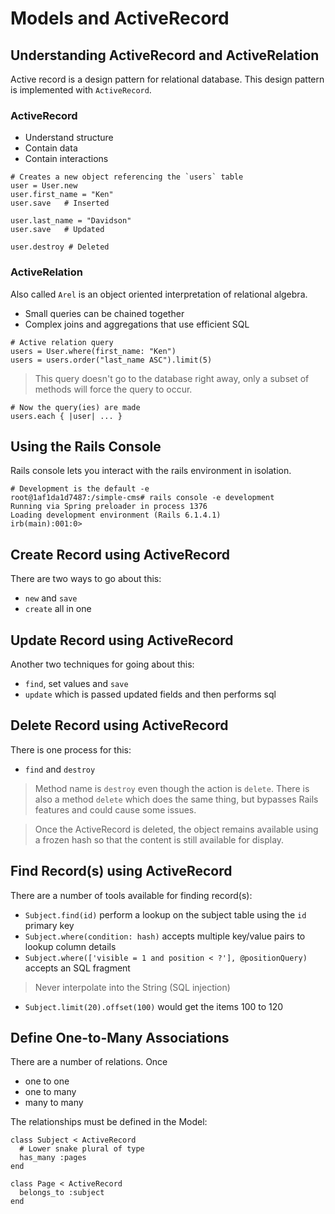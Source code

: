 # Models and ActiveRecord

## Understanding ActiveRecord and ActiveRelation

Active record is a design pattern for relational database.  This design pattern is implemented with `ActiveRecord`.

### ActiveRecord

- Understand structure
- Contain data
- Contain interactions 

```
# Creates a new object referencing the `users` table
user = User.new
user.first_name = "Ken"
user.save   # Inserted

user.last_name = "Davidson"
user.save   # Updated

user.destroy # Deleted
```

### ActiveRelation

Also called `Arel` is an object oriented interpretation of relational algebra.

- Small queries can be chained together
- Complex joins and aggregations that use efficient SQL

```
# Active relation query
users = User.where(first_name: "Ken")
users = users.order("last_name ASC").limit(5)
```

> This query doesn't go to the database right away, only a subset of methods will force the query to occur.

```
# Now the query(ies) are made
users.each { |user| ... }
```

## Using the Rails Console 

Rails console lets you interact with the rails environment in isolation.

```
# Development is the default -e
root@1af1da1d7487:/simple-cms# rails console -e development
Running via Spring preloader in process 1376
Loading development environment (Rails 6.1.4.1)
irb(main):001:0>
```

## Create Record using ActiveRecord

There are two ways to go about this:

- `new` and `save` 
- `create` all in one

## Update Record using ActiveRecord

Another two techniques for going about this:

- `find`, set values and `save`
- `update` which is passed updated fields and then performs sql 

## Delete Record using ActiveRecord

There is one process for this:

- `find` and `destroy`

> Method name is `destroy` even though the action is `delete`.  There is also a method `delete` which does the same thing, but bypasses Rails features and could cause some issues.

> Once the ActiveRecord is deleted, the object remains available using a frozen hash so that the content is still available for display.

## Find Record(s) using ActiveRecord

There are a number of tools available for finding record(s):

- `Subject.find(id)` perform a lookup on the subject table using the `id` primary key
- `Subject.where(condition: hash)` accepts multiple key/value pairs to lookup column details
- `Subject.where(['visible = 1 and position < ?'], @positionQuery)` accepts an SQL fragment

> Never interpolate into the String (SQL injection)

- `Subject.limit(20).offset(100)` would get the items 100 to 120

## Define One-to-Many Associations

There are a number of relations.  Once 

- one to one
- one to many
-  many to many

The relationships must be defined in the Model:

```
class Subject < ActiveRecord
  # Lower snake plural of type
  has_many :pages
end

class Page < ActiveRecord
  belongs_to :subject
end
```